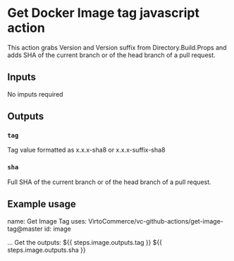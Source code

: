 # Get Docker Image tag javascript action

This action grabs Version and Version suffix from Directory.Build.Props and adds SHA of the current branch or of the head branch of a pull request. 

## Inputs

No imputs required

## Outputs

### `tag`

Tag value formatted as x.x.x-sha8 or x.x.x-suffix-sha8
### `sha`

Full SHA of the current branch or of the head branch of a pull request. 

## Example usage

name: Get Image Tag
uses: VirtoCommerce/vc-github-actions/get-image-tag@master
id: image
  
...
Get the outputs:
${{ steps.image.outputs.tag }}
${{ steps.image.outputs.sha }}
